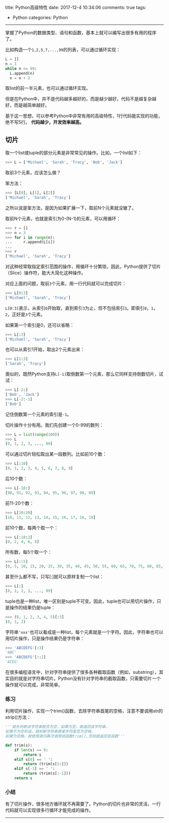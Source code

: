 title: Python高级特性
date: 2017-12-4 10:34:06
comments: true
tags: 
 - Python
categories: Python
----------


掌握了Python的数据类型、语句和函数，基本上就可以编写出很多有用的程序了。

比如构造一个`1,2,5,7,...,99`的列表，可以通过循环实现：

```python
L = []
n = 1
while n <= 99:
  L.append(n)
  n = n + 2
```

取list的前一半元素，也可以通过循环实现。

但是在Python中，并不是代码越多越好的，而是越少越好。代码不是越复杂越好，而是越简单越好。

基于这一思想，可以参考Python中非常有用的高级特性，1行代码能实现的功能，绝不写5行。 **代码越少，开发效率越高。**

## 切片

取一个list或tuple的部分元素是非常常见的操作。比如，一个list如下：

```python
>>> L = ['Michael', 'Sarah', 'Tracy', 'Bob', 'Jack']
```

取前3个元素，应该怎么做？

笨方法：

```python
>>> [L[0], L[1], L[2]]
['Michael', 'Sarah', 'Tracy']
```

之所以说是笨方法，是因为如果扩展一下，取前N个元素就没辙了。

取前N个元素，也就是索引为0-(N-1)的元素，可以用循环：

```python
>>> r = []
>>> n = 3
>>> for i in range(n):
...     r.append(L[i])
... 
>>> r
['Michael', 'Sarah', 'Tracy']
```

对这种经常取指定索引范围的操作，用循环十分繁琐，因此，Python提供了切片（Slice）操作符，能大大简化这种操作。

对应上面的问题，取前`3`个元素，用一行代码就可以完成切片：

```python
>>> L[0:3]
['Michael', 'Sarah', 'Tracy']
```

`L[0:3]`表示，从索引`0`开始取，直到索引`3`为止，但不包括索引`3`。即索引`0`，`1`，`2`，正好是`3`个元素。

如果第一个索引是0，还可以省略：

```python
>>> L[:3]
['Michael', 'Sarah', 'Tracy']
```

也可以从索引1开始，取出2个元素出来：

```python
>>> L[1:3]
['Sarah', 'Tracy']
````

类似的，既然Python支持`L[-1]`取倒数第一个元素，那么它同样支持倒数切片，试试：

```python
>>> L[-2:]
['Bob', 'Jack']
>>> L[-2:-1]
['Bob']
```

记住倒数第一个元素的索引是`-1`。

切片操作十分有用。我们先创建一个0-99的数列：

```python
>>> L = list(range(100))
>>> L
[0, 1, 2, 3, ..., 99]
```

可以通过切片轻松取出某一段数列。比如前10个数：

```python
>>> L[:10]
[0, 1, 2, 3, 4, 5, 6, 7, 8, 9]
```

后10个数：

```python
>>> L[-10:]
[90, 91, 92, 93, 94, 95, 96, 97, 98, 99]
```

前11-20个数：

```python
>>> L[10:20]
[10, 11, 12, 13, 14, 15, 16, 17, 18, 19]
```

前10个数，每两个取一个：

```python
>>> L[:10:2]
[0, 2, 4, 6, 8]
```

所有数，每5个取一个：

```python
>>> L[::5]
[0, 5, 10, 15, 20, 25, 30, 35, 40, 45, 50, 55, 60, 65, 70, 75, 80, 85, 90, 95]
```

甚至什么都不写，只写[:]就可以原样复制一个list：

```python
>>> L[:]
[0, 1, 2, 3, ..., 99]
```

tuple也是一种list，唯一区别是tuple不可变。因此，tuple也可以用切片操作，只是操作的结果仍是tuple：

```python
>>> (0, 1, 2, 3, 4, 5)[:3]
(0, 1, 2)
```

字符串`'xxx'`也可以看成是一种list，每个元素就是一个字符。因此，字符串也可以用切片操作，只是操作结果仍是字符串：

```python
>>> 'ABCDEFG'[:3]
'ABC'
>>> 'ABCDEFG'[::2]
'ACEG'
```

在很多编程语言中，针对字符串提供了很多各种截取函数（例如，substring），其实目的就是对字符串切片。Python没有针对字符串的截取函数，只需要切片一个操作就可以完成，非常简单。

### 练习

利用切片操作，实现一个trim()函数，去除字符串首尾的空格，注意不要调用str的strip()方法：

```python
'''首先判断该字符串是否为空，如果为空，就返回该字符串，
如果不为空的话，就判断字符串首尾字符是否为空格，
如果为空格，就使用递归再次调用该函数trim(),否则就返回该函数'''

def trim(s):
    if len(s) == 0:
        return s
    elif s[0] == ' ':
        return (trim(s[1:]))
    elif s[-1] == ' ':
        return (trim(s[:-1]))
    return s
```

### 小结

有了切片操作，很多地方循环就不再需要了。Python的切片也非常的灵活，一行代码就可以实现很多行循环才能完成的操作。

---
